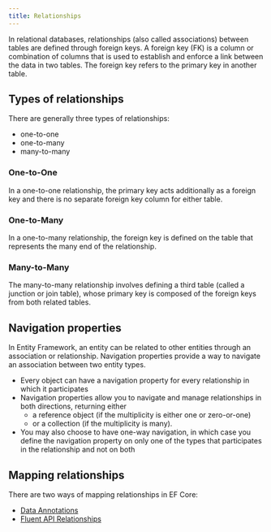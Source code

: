 ```yaml
---
title: Relationships
---
```


In relational databases, relationships (also called associations) between tables are defined through foreign keys. A foreign key (FK) is a column or combination of columns that is used to establish and enforce a link between the data in two tables. The foreign key refers to the primary key in another table.

## Types of relationships

There are generally three types of relationships:

- one-to-one
- one-to-many
- many-to-many

### One-to-One

In a one-to-one relationship, the primary key acts additionally as a foreign key and there is no separate foreign key column for either table.

### One-to-Many

In a one-to-many relationship, the foreign key is defined on the table that represents the many end of the relationship.

### Many-to-Many

The many-to-many relationship involves defining a third table (called a junction or join table), whose primary key is composed of the foreign keys from both related tables.

## Navigation properties

In Entity Framework, an entity can be related to other entities through an association or relationship. Navigation properties provide a way to navigate an association between two entity types.

- Every object can have a navigation property for every relationship in which it participates
- Navigation properties allow you to navigate and manage relationships in both directions, returning either
  - a reference object (if the multiplicity is either one or zero-or-one)
  - or a collection (if the multiplicity is many).
- You may also choose to have one-way navigation, in which case you define the navigation property on only one of the types that participates in the relationship and not on both

## Mapping relationships

There are two ways of mapping relationships in EF Core:

- [Data Annotations](https://learn.microsoft.com/en-us/ef/ef6/modeling/code-first/data-annotations)
- [Fluent API Relationships](https://learn.microsoft.com/en-us/ef/ef6/modeling/code-first/fluent/relationships)
